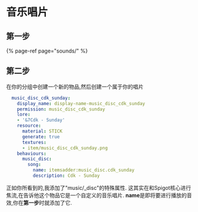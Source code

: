 # 音乐唱片

## 第一步

{% page-ref page="sounds/" %}

## 第二步

在你的分组中创建一个新的物品,然后创建一个属于你的唱片

```yaml
  music_disc_cdk_sunday:
    display_name: display-name-music_disc_cdk_sunday
    permission: music_disc_cdk_sunday
    lore:
    - '&7Cdk - Sunday'
    resource:
      material: STICK
      generate: true
      textures:
      - item/music_disc_cdk_sunday.png
    behaviours:
      music_disc:
        song:
          name: itemsadder:music_disc.cdk_sunday
          description: Cdk - Sunday
```

正如你所看到的,我添加了"music/\_disc"的特殊属性. 这其实在和Spigot核心进行焦流,在告诉他这个物品它是一个自定义的音乐唱片. **name**是即将要进行播放的音效,你在**第一步**时就添加了它.

